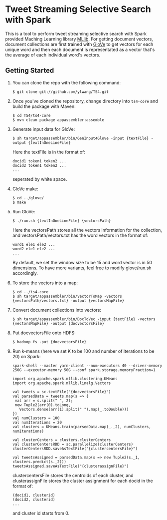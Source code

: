 Tweet Streaming Selective Search with Spark
=============
This is a tool to perform tweet streaming selective search with Spark provided Maching Learning library [MLlib](http://spark.apache.org/docs/latest/mllib-clustering.html). For getting document vectors, document collections are first trained with [GloVe](http://nlp.stanford.edu/projects/glove/) to get vectors for each unique word and then each document is representated as a vector that's the average of each individual word's vectors.

Getting Started
--------------
1. You can clone the repo with the following command:

	```
	$ git clone git://github.com/ylwang/TS4.git
	``` 
2. Once you've cloned the repository, change directory into `ts4-core` and build the package with Maven:

	```
	$ cd TS4/ts4-core
	$ mvn clean package appassembler:assemble
	```
3. Generate input data for GloVe:

	```
	$ sh target/appassembler/bin/GenInput4Glove -input {textFile} -output {textInOneLineFile}
	```
	Here the textFile is in the format of:
	```
	docid1 token1 token2 ...
	docid2 token1 token2 ...
	...
	```
	seperated by white space.

4. GloVe make:

	```
	$ cd ../glove/
	$ make
	```
5. Run GloVe:
	```
	$ ./run.sh {textInOneLineFile} {vectorsPath}
	```
	Here the vectorsPath stores all the vectors information for the collection, and vectorsPath/vectors.txt has the word vectors in the format of:
	```
	word1 ele1 ele2 ...
	word2 ele1 ele2 ...
	...
	```
	By default, we set the window size to be 15 and word vector is in 50 dimensions. To have more variants, feel free to modify glove/run.sh accordingly.

6. To store the vectors into a map:
	```
	$ cd ../ts4-core
	$ sh target/appassembler/bin/VectorToMap -vectors {vectorsPath/vectors.txt} -output {vectorsMapFile}
	```
7. Convert document collections into vectors:

	```
	$ sh target/appassembler/bin/DocToVec -input {textFile} -vectors {vectorsMapFile} -output {docvectorsFile}
	```
8. Put docvectorsFile onto HDFS:

	```
	$ hadoop fs -put {docvectorsFile}
	```
9. Run k-means (here we set K to be 100 and number of iterations to be 20) on Spark:
	```
	spark-shell --master yarn-client --num-executors 40 --driver-memory 256G --executor-memory 50G --conf spark.storage.memoryFraction=1
	
	import org.apache.spark.mllib.clustering.KMeans
	import org.apache.spark.mllib.linalg.Vectors
	
	val tweets = sc.textFile("{docvectorsFile}")
	val parsedData = tweets.map(s => {
	 val arr = s.split(" ", 2);
	 new Tuple2(arr(0).toLong, 
	   Vectors.dense(arr(1).split(" ").map(_.toDouble)))
	})
	val numClusters = 100
	val numIterations = 20
	val clusters = KMeans.train(parsedData.map(_._2), numClusters, numIterations)
	
	val clusterCenters = clusters.clusterCenters
	val clusterCentersRDD = sc.parallelize(clusterCenters)
	clusterCentersRDD.saveAsTextFile("{clustercentersFile}")
	
	val tweetsAssigned = parsedData.map(s => new Tuple2(s._1, clusters.predict(s._2)))
	tweetsAssigned.saveAsTextFile("{clusterassignFile}")
	```
	clustercentersFile stores the centroids of each cluster, and clusterassignFile stores the cluster assignment for each docid in the format of:
	```
	(docid1, clusterid)
	(docid2, clusterid)
	...
	```
	and cluster id starts from 0.
